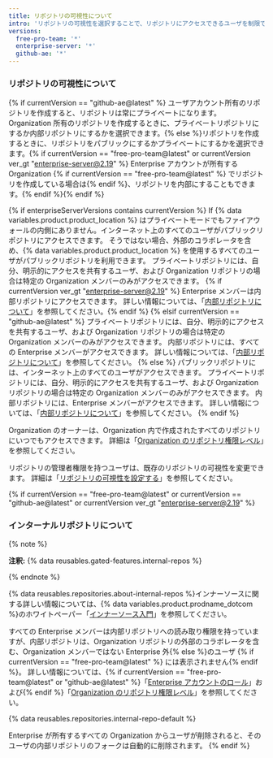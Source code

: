 ```yaml
---
title: リポジトリの可視性について
intro: 'リポジトリの可視性を選択することで、リポジトリにアクセスできるユーザを制限できます{% if currentVersion == "free-pro-team@latest" or currentVersion ver_gt "enterprise-server@2.19" %}（パブリック、内部、プライベート{% elsif currentVersion == "github-ae@latest"  %}{% else %}パブリックまたはプライベートなど）{% endif %}。'
versions:
  free-pro-team: '*'
  enterprise-server: '*'
  github-ae: '*'
---
```


### リポジトリの可視性について

{% if currentVersion == "github-ae@latest" %} ユーザアカウント所有のリポジトリを作成すると、リポジトリは常にプライベートになります。 Organization 所有のリポジトリを作成するときに、プライベートリポジトリにするか内部リポジトリにするかを選択できます。{% else %}リポジトリを作成するときに、リポジトリをパブリックにするかプライベートにするかを選択できます。{% if currentVersion == "free-pro-team@latest" or currentVersion ver_gt "enterprise-server@2.19" %} Enterprise アカウントが所有する Organization {% if currentVersion == "free-pro-team@latest" %} でリポジトリを作成している場合は{% endif %}、リポジトリを内部にすることもできます。{% endif %}{% endif %}

{% if enterpriseServerVersions contains currentVersion %}
If
{% data variables.product.product_location %} はプライベートモードでもファイアウォールの内側にありません。インターネット上のすべてのユーザがパブリックリポジトリにアクセスできます。 そうではない場合、外部のコラボレータを含め、{% data variables.product.product_location %} を使用するすべてのユーザがパブリックリポジトリを利用できます。 プライベートリポジトリには、自分、明示的にアクセスを共有するユーザ、および Organization リポジトリの場合は特定の Organization メンバーのみがアクセスできます。 {% if currentVersion ver_gt "enterprise-server@2.19" %} Enterprise メンバーは内部リポジトリにアクセスできます。 詳しい情報については、「[内部リポジトリについて](#about-internal-repositories)」を参照してください。{% endif %}
{% elsif currentVersion == "github-ae@latest" %}
プライベートリポジトリには、自分、明示的にアクセスを共有するユーザ、および Organization リポジトリの場合は特定の Organization メンバーのみがアクセスできます。 内部リポジトリには、すべての Enterprise メンバーがアクセスできます。 詳しい情報については、「[内部リポジトリについて](#about-internal-repositories)」を参照してください。
{% else %}
パブリックリポジトリには、インターネット上のすべてのユーザがアクセスできます。 プライベートリポジトリには、自分、明示的にアクセスを共有するユーザ、および Organization リポジトリの場合は特定の Organization メンバーのみがアクセスできます。 内部リポジトリには、Enterprise メンバーがアクセスできます。 詳しい情報については、「[内部リポジトリについて](#about-internal-repositories)」を参照してください。
{% endif %}

Organization のオーナーは、Organization 内で作成されたすべてのリポジトリにいつでもアクセスできます。 詳細は「[Organization のリポジトリ権限レベル](/github/setting-up-and-managing-organizations-and-teams/repository-permission-levels-for-an-organization)」を参照してください。

リポジトリの管理者権限を持つユーザは、既存のリポジトリの可視性を変更できます。 詳細は「[リポジトリの可視性を設定する](/github/administering-a-repository/setting-repository-visibility)」を参照してください。

{% if currentVersion == "free-pro-team@latest" or currentVersion == "github-ae@latest" or currentVersion ver_gt "enterprise-server@2.19" %}
### インターナルリポジトリについて

{% note %}

**注釈:** {% data reusables.gated-features.internal-repos %}

{% endnote %}

{% data reusables.repositories.about-internal-repos %}インナーソースに関する詳しい情報については、{% data variables.product.prodname_dotcom %}のホワイトペーパー「[インナーソース入門](https://resources.github.com/whitepapers/introduction-to-innersource/)」を参照してください。

すべての Enterprise メンバーは内部リポジトリへの読み取り権限を持っていますが、内部リポジトリは、Organization リポジトリの外部のコラボレータを含む、Organization メンバーではない Enterprise 外{% else %}のユーザ {% if currentVersion == "free-pro-team@latest" %} には表示されません{% endif %}。 詳しい情報については、{% if currentVersion == "free-pro-team@latest" or "github-ae@latest" %}「[Enterprise アカウントのロール](/github/setting-up-and-managing-your-enterprise/roles-in-an-enterprise#enterprise-members)」および{% endif %}「[Organization のリポジトリ権限レベル](/articles/repository-permission-levels-for-an-organization)」を参照してください。

{% data reusables.repositories.internal-repo-default %}

Enterprise が所有するすべての Organization からユーザが削除されると、そのユーザの内部リポジトリのフォークは自動的に削除されます。
{% endif %}
